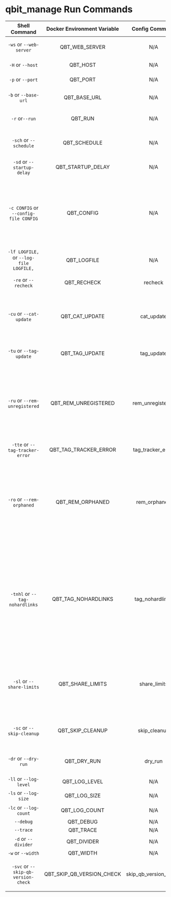 # qbit_manage Run Commands

|            **Shell Command**            | **Docker Environment Variable** |   **Config Command**  | **Description**                                                                                                                                                                                                                                                                                                                                                                                                                                            | **Default Value** |
|:---------------------------------------:|:-------------------------------:|:---------------------:|------------------------------------------------------------------------------------------------------------------------------------------------------------------------------------------------------------------------------------------------------------------------------------------------------------------------------------------------------------------------------------------------------------------------------------------------------------|:-----------------:|
|           `-ws` or `--web-server`       |         QBT_WEB_SERVER          |           N/A         | Start the webUI server to handle command requests via HTTP API.                                                                                                                                                                                                                                                                                                                                                                                               |       False       |
|              `-H` or `--host`           |            QBT_HOST             |           N/A         | Hostname for the web server (default: 0.0.0.0).                                                                                                                                                                                                                                                                                                                                                                                                           |        8080       |
|              `-p` or `--port`           |            QBT_PORT             |           N/A         | Port number for the web server (default: 8080).                                                                                                                                                                                                                                                                                                                                                                                                           |        8080       |
|            `-b` or `--base-url`         |          QBT_BASE_URL           |           N/A         | Base URL path for the web UI (e.g., '/qbit-manage'). Default is empty (root).                                                                                                                                                                                                                                                                                                                                                                             |        ""         |
|              `-r` or`--run`             |             QBT_RUN             |           N/A         | Run without the scheduler. Script will exit after completion.                                                                                                                                                                                                                                                                                                                                                                                              |       False       |
|          `-sch` or `--schedule`         |           QBT_SCHEDULE          |           N/A         | Schedule to run every x minutes or choose customize schedule via [cron](https://crontab.guru/examples.html). (Default set to 1440 (1 day))                                                                                                                                                                                                                                                                                                                 |        1440       |
|        `-sd` or `--startup-delay`       |        QBT_STARTUP_DELAY        |           N/A         | Set delay in seconds on the first run of a schedule (Default set to 0)                                                                                                                                                                                                                                                                                                                                                                                     |         0         |
|  `-c CONFIG` or `--config-file CONFIG`  |            QBT_CONFIG           |           N/A         | Override the default config file location. By default, qbit_manage looks for `config.yml` in platform-specific directories (see [Config-Setup](Config-Setup) for details). Use this to specify a custom path or filename. `Example: tv.yml`. Supports wildcards to use multiple configs. `Example: config-*.yml`                                                                                                                                                                    | Platform-specific |
| `-lf LOGFILE,` or `--log-file LOGFILE,` |           QBT_LOGFILE           |           N/A         | This is used if you want to use a different name for your log file. `Example: tv.log`                                                                                                                                                                                                                                                                                                                                                                      |    activity.log   |
|           `-re` or `--recheck`          |           QBT_RECHECK           |         recheck       | Recheck paused torrents sorted by lowest size. Resume if Completed.                                                                                                                                                                                                                                                                                                                                                                                        |       False       |
|         `-cu` or `--cat-update`         |          QBT_CAT_UPDATE         |       cat_update      | Use this option to update your categories or switch between them. The category function takes the save path of the torrent and assigns the corresponding category to it based on that path.                                                                                                                                                                                                                                                                                                                                                                                                                                                                                                                                                                                                                                                                                                                        |       False       |
|         `-tu` or `--tag-update`         |          QBT_TAG_UPDATE         |       tag_update      | Use this if you would like to update your tags and/or set seed goals/limit upload speed by tag.                                                                                                                                                                                                                                                                                                                                                            |       False       |
|      `-ru` or `--rem-unregistered`      |       QBT_REM_UNREGISTERED      |    rem_unregistered   | Use this if you would like to remove unregistered torrents. (It will the delete data & torrent if it is not being cross-seeded, otherwise it will just remove the torrent without deleting data). Trackers that have an error and not covered by the remove unregistered logic will also be tagged as `issue` for manual review.                                                                                                                           |       False       |
|     `-tte` or `--tag-tracker-error`     |      QBT_TAG_TRACKER_ERROR      |    tag_tracker_error  | Use this if you would like to tag torrents that do not have a working tracker.                                                                                                                                                                                                                                                                                                                                                                             |       False       |
|        `-ro` or `--rem-orphaned`        |         QBT_REM_ORPHANED        |      rem_orphaned     | Use this if you would like to remove orphaned files from your `root_dir` directory that are not referenced by any torrents. It will scan your `root_dir` directory and compare it with what is in qBittorrent. Any data not referenced in qBittorrent will be moved into `/data/torrents/orphaned_data` folder for you to review/delete.                                                                                                                   |       False       |
|      `-tnhl` or `--tag-nohardlinks`     |       QBT_TAG_NOHARDLINKS       |     tag_nohardlinks   | Use this to tag any torrents that do not have any hard links associated with any of the files. This is useful for those that use Sonarr/Radarr that hard links your media files with the torrents for seeding. When files get upgraded they no longer become linked with your media therefore will be tagged with a new tag noHL. You can then safely delete/remove these torrents to free up any extra space that is not being used by your media folder. |       False       |
|        `-sl` or `--share-limits`        |         QBT_SHARE_LIMITS        |      share_limits     | Control how torrent share limits are set depending on the priority of your grouping. Each torrent will be matched with the share limit group with the highest priority that meets the group filter criteria. Each torrent can only be matched with one share limit group.                                                                                                                                                                                  |       False       |
|        `-sc` or `--skip-cleanup`        |         QBT_SKIP_CLEANUP        |      skip_cleanup     | Use this to skip emptying the Recycle Bin folder (`/root_dir/.RecycleBin`) and Orphaned directory. (`/root_dir/orphaned_data`)                                                                                                                                                                                                                                                                                                                             |       False       |
|           `-dr` or `--dry-run`          |           QBT_DRY_RUN           |         dry_run       | If you would like to see what is gonna happen but not actually move/delete or tag/categorize anything.                                                                                                                                                                                                                                                                                                                                                     |       False       |
|     `-ll` or `--log-level`     |          QBT_LOG_LEVEL          |           N/A         | Change the output log level.                                                                                                                                                                                                                                                                                                                                                                                                                               |        INFO       |
|     `-ls` or `--log-size`     |          QBT_LOG_SIZE          |           N/A         | Maximum log size per file (in MB)                                                                                                                                                                                                                                                                                                                                                                                                                               |        10       |
|     `-lc` or `--log-count`     |          QBT_LOG_COUNT          |           N/A         | Maximum number of logs to keep                                                                                                                                                                                                                                                                                                                                                                                                                               |        5       |
|                `--debug`                |            QBT_DEBUG            |           N/A         | Adds debug logs                                                                                                                                                                                                                                                                                                                                                                                                                                            |       False       |
|                `--trace`                |            QBT_TRACE            |           N/A         | Adds trace logs                                                                                                                                                                                                                                                                                                                                                                                                                                            |       False       |
|           `-d` or `--divider`           |           QBT_DIVIDER           |           N/A         | Character that divides the sections (Default: '=')                                                                                                                                                                                                                                                                                                                                                                                                         |         =         |
|            `-w` or `--width`            |            QBT_WIDTH            |           N/A         | Screen Width (Default: 100)                                                                                                                                                                                                                                                                                                                                                                                                                                |        100        |
|   `-svc` or `--skip-qb-version-check`   |    QBT_SKIP_QB_VERSION_CHECK    | skip_qb_version_check | Bypass qBittorrent/libtorrent version compatibility check. You run the risk of undesirable behavior and WILL RECIEVE NO SUPPORT.                                                                                                                                                                                                                                                                                                                           |       False       |
